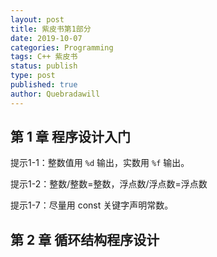 ```yaml
---
layout: post
title: 紫皮书第1部分
date: 2019-10-07
categories: Programming
tags: C++ 紫皮书
status: publish
type: post
published: true
author: Quebradawill
---
```


## 第 1 章 程序设计入门

提示1-1：整数值用 `%d` 输出，实数用 `%f` 输出。

提示1-2：整数/整数=整数，浮点数/浮点数=浮点数

提示1-7：尽量用 const 关键字声明常数。

## 第 2 章 循环结构程序设计



